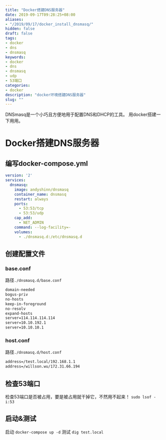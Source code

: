 ```yaml
---
title: "Docker搭建DNS服务器"
date: 2019-09-17T09:28:25+08:00
aliases:
- "/2019/09/17/docker_install_dnsmasq/"
hidden: false
draft: false
tags: 
- docker
- dns
- dnsmasq
keywords: 
- docker
- dns
- dnsmasq
- udp
- 53端口
categories: 
- docker
description: "docker环境搭建DNS服务器"
slug: ""
---
```


DNSmasq是一个小巧且方便地用于配置DNS和DHCP的工具。
用docker搭建一下用用。
<!--more-->

# Docker搭建DNS服务器

## 编写docker-compose.yml
```yml
version: '2'
services:
  dnsmasq:
    image: andyshinn/dnsmasq
    container_name: dnsmasq
    restart: always
    ports:
      - 53:53/tcp
      - 53:53/udp
    cap_add:
      - NET_ADMIN
    command: --log-facility=-
    volumes:
      - ./dnsmasq.d:/etc/dnsmasq.d
```
## 创建配置文件

### base.conf

路径`./dnsmasq.d/base.conf`
```txt
domain-needed
bogus-priv
no-hosts
keep-in-foreground
no-resolv
expand-hosts
server=114.114.114.114
server=10.10.192.1
server=10.10.10.1
```
### host.conf

路径`./dnsmasq.d/host.conf`
```txt
address=/test.local/192.168.1.1
address=/willson.wu/172.31.66.194
```

## 检查53端口
检查53端口是否被占用，要是被占用就干掉它，不然用不起来！
`sudo lsof -i:53`

## 启动&测试
启动 `docker-compose up -d`
测试 `dig test.local`